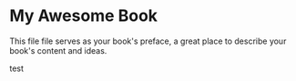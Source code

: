 My Awesome Book
=======

This file file serves as your book's preface, a great place to describe your book's content and ideas.

test
